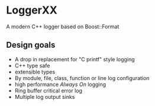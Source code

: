 # LoggerXX

A modern C++ logger based on Boost::Format

## Design goals

* A drop in replacement for "C printf" style logging
* C++ type safe
* extensible types
* By module, file, class, function or line log configuration
* high performance *Always On* logging
* Ring buffer critical error log
* Multiple log output sinks



 